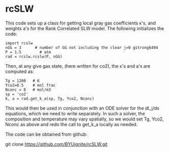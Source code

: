# rcSLW

This code sets up a class for getting local gray gas coefficients κ's, and weights a's for the Rank Correlated SLW model.
The following initializes the code:

    import rcslw
    nGG = 3      # number of GG not including the clear j=0 gstrong6494
    P = 1.5        # atm
    rad = rcslw.rcslw(P, nGG)

Then, at any give gas state, (here written for co2), the κ's and a's are computed as:

    Tg = 1200   # K
    Yco2=0.5    # mol frac
    Nconc = 8   # mol/m3
    sp = 'co2'
    k, a = rad.get_k_a(sp, Tg, Yco2, Nconc)

This would then be used in conjunction with an ODE solver for the dI_j/ds equations, which we need to write separately.
In such a solver, the composition and temperature may vary spatially, so we would set Tg, Yco2, Nconc as above and redo the call to get_k_a
locally as needed.

The code can be obtained from github:

git clone https://github.com/BYUignite/rcSLW.git
